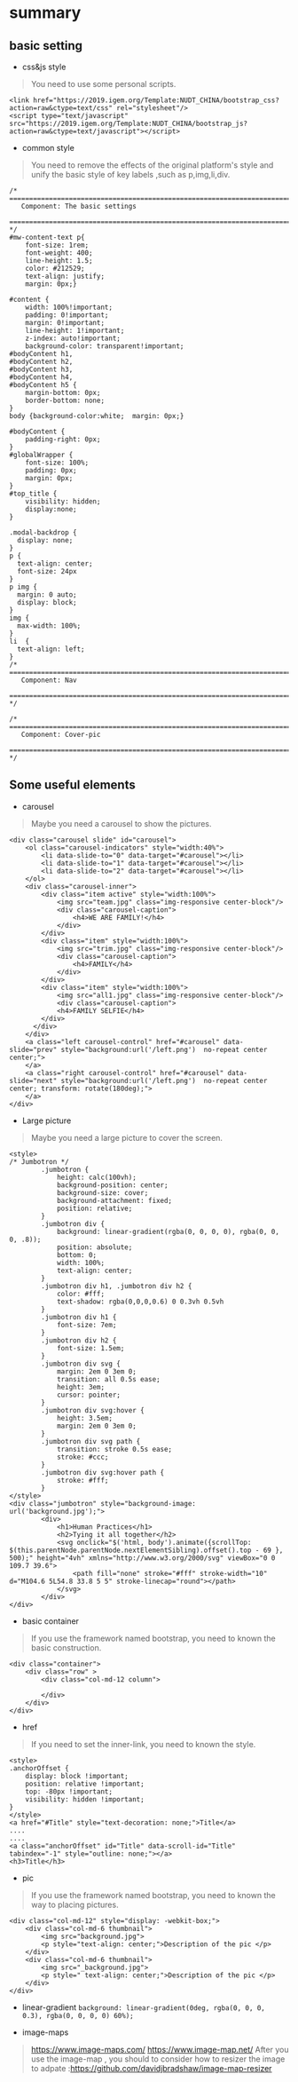 # summary #
## basic setting ##

+ css&js style
> You need to use some personal scripts.
```
<link href="https://2019.igem.org/Template:NUDT_CHINA/bootstrap_css?action=raw&ctype=text/css" rel="stylesheet"/>
<script type="text/javascript" src="https://2019.igem.org/Template:NUDT_CHINA/bootstrap_js?action=raw&ctype=text/javascript"></script>
```
+ common style
> You need to remove the effects of the original platform's style and unify the basic style of key labels ,such as p,img,li,div.
```
/* ==========================================================================
   Component: The basic settings
 ============================================================================ */
#mw-content-text p{
    font-size: 1rem;
    font-weight: 400;
    line-height: 1.5;
    color: #212529;
    text-align: justify;
    margin: 0px;}

#content {
    width: 100%!important;
    padding: 0!important;
    margin: 0!important;
    line-height: 1!important;
    z-index: auto!important;
    background-color: transparent!important;
#bodyContent h1,
#bodyContent h2,
#bodyContent h3,
#bodyContent h4,
#bodyContent h5 {
    margin-bottom: 0px;
    border-bottom: none;
}
body {background-color:white;  margin: 0px;}

#bodyContent {
    padding-right: 0px;
}
#globalWrapper {
    font-size: 100%;
    padding: 0px;
    margin: 0px;
}
#top_title {
    visibility: hidden;
    display:none;
}

.modal-backdrop {
  display: none;
}
p {
  text-align: center;
  font-size: 24px
}
p img {
  margin: 0 auto;
  display: block;
}
img {
  max-width: 100%;
}
li  {
  text-align: left;
}
/* ==========================================================================
   Component: Nav
 ============================================================================ */
 
/* ==========================================================================
   Component: Cover-pic
 ============================================================================ */
```

## Some useful elements ##
+ carousel
> Maybe you need a carousel to show the pictures.
```
<div class="carousel slide" id="carousel">
    <ol class="carousel-indicators" style="width:40%">
        <li data-slide-to="0" data-target="#carousel"></li>
        <li data-slide-to="1" data-target="#carousel"></li>
        <li data-slide-to="2" data-target="#carousel"></li>
    </ol>
    <div class="carousel-inner">
        <div class="item active" style="width:100%">
            <img src="team.jpg" class="img-responsive center-block"/>
            <div class="carousel-caption">
                <h4>WE ARE FAMILY!</h4>
            </div>
        </div>
        <div class="item" style="width:100%">
            <img src="trim.jpg" class="img-responsive center-block"/>
            <div class="carousel-caption">
                <h4>FAMILY</h4>
            </div>
        </div>
        <div class="item" style="width:100%">
            <img src="all1.jpg" class="img-responsive center-block"/>
            <div class="carousel-caption">
            <h4>FAMILY SELFIE</h4>
        </div>
      </div>
    </div> 
    <a class="left carousel-control" href="#carousel" data-slide="prev" style="background:url('/left.png')  no-repeat center center;">
    </a> 
    <a class="right carousel-control" href="#carousel" data-slide="next" style="background:url('/left.png')  no-repeat center center; transform: rotate(180deg);">
    </a>
</div>
```
+ Large picture
> Maybe you need a large picture to cover the screen.
```
<style>
/* Jumbotron */
        .jumbotron {
			height: calc(100vh);
			background-position: center;
			background-size: cover;
			background-attachment: fixed;
			position: relative;
		}
		.jumbotron div {
			background: linear-gradient(rgba(0, 0, 0, 0), rgba(0, 0, 0, .8));
			position: absolute;
			bottom: 0;
			width: 100%;
			text-align: center;
		}
		.jumbotron div h1, .jumbotron div h2 {
			color: #fff;
			text-shadow: rgba(0,0,0,0.6) 0 0.3vh 0.5vh
		}
		.jumbotron div h1 {
			font-size: 7em;
		}
		.jumbotron div h2 {
			font-size: 1.5em;
		}
		.jumbotron div svg {
			margin: 2em 0 3em 0;
			transition: all 0.5s ease;
			height: 3em;
			cursor: pointer;
		}
		.jumbotron div svg:hover {
			height: 3.5em;
			margin: 2em 0 3em 0;
		}
		.jumbotron div svg path {
			transition: stroke 0.5s ease;
			stroke: #ccc;
		}
		.jumbotron div svg:hover path {
			stroke: #fff;
		}
</style>
<div class="jumbotron" style="background-image: url('background.jpg');">
        <div>
            <h1>Human Practices</h1>
            <h2>Tying it all together</h2>
            <svg onclick="$('html, body').animate({scrollTop: $(this.parentNode.parentNode.nextElementSibling).offset().top - 69 }, 500);" height="4vh" xmlns="http://www.w3.org/2000/svg" viewBox="0 0 109.7 39.6">
                <path fill="none" stroke="#fff" stroke-width="10" d="M104.6 5L54.8 33.8 5 5" stroke-linecap="round"></path>
            </svg>
        </div>
</div>
```
+ basic container
> If you use the framework named bootstrap, you need to known the basic construction.
```
<div class="container">
    <div class="row" >
        <div class="col-md-12 column">
            
        </div>
    </div>
</div>
```
+ href
> If you need to set the inner-link, you need to known the style.
```
<style>
.anchorOffset {
    display: block !important;
    position: relative !important;
    top: -80px !important;
    visibility: hidden !important;
}
</style>
<a href="#Title" style="text-decoration: none;">Title</a>
....
....
<a class="anchorOffset" id="Title" data-scroll-id="Title" tabindex="-1" style="outline: none;"></a>
<h3>Title</h3>
```
+ pic
> If you use the framework named bootstrap, you need to known the way to placing pictures.
```
<div class="col-md-12" style="display: -webkit-box;">
	<div class="col-md-6 thumbnail">
		<img src="background.jpg">
		<p style="text-align: center;">Description of the pic </p>
	</div>
	<div class="col-md-6 thumbnail">
		<img src="_background.jpg">
		<p style=" text-align: center;">Description of the pic </p>
	</div>
</div>
```
+ linear-gradient
`background: linear-gradient(0deg, rgba(0, 0, 0, 0.3), rgba(0, 0, 0, 0) 60%); `

+ image-maps
> https://www.image-maps.com/
> https://www.image-map.net/
After you use the image-map , you should to consider how to resizer the image to adpate :https://github.com/davidjbradshaw/image-map-resizer
